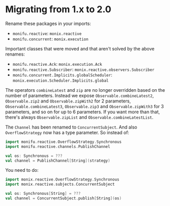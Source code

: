 # Migrating from 1.x to 2.0

Rename these packages in your imports:

- `monifu.reactive`: `monix.reactive`
- `monifu.concurrent`: `monix.execution`

Important classes that were moved and that aren't
solved by the above renames:

- `monifu.reactive.Ack`: `monix.execution.Ack`
- `monifu.reactive.Subscriber`: `monix.reactive.observers.Subscriber`
- `monifu.concurrent.Implicits.globalScheduler`: `monix.execution.Scheduler.Implicits.global`

The operators `combineLatest` and `zip` are no longer
overridden based on the number of parameters. Instead we expose
`Observable.combineLatest2`, `Observable.zip2` and `Observable.zipWith2` for 2 parameters,
`Observable.combineLatest3`, `Observable.zip3` and `Observable.zipWith3` for 3 parameters,
and so on for up to 6 parameters. If you want more than that,
there's always `Observable.zipList` and `Observable.combineLatestList`.

The `Channel` has been renamed to `ConcurrentSubject`. And also
`OverflowStrategy` now has a type parameter. So instead of:

```scala
import monifu.reactive.OverflowStrategy.Synchronous
import monifu.reactive.channels.PublishChannel

val os: Synchronous = ???
val channel = PublishChannel[String](strategy)
```

You need to do:

```scala
import monix.reactive.OverflowStrategy.Synchronous
import monix.reactive.subjects.ConcurrentSubject

val os: Synchronous[String] = ???
val channel = ConcurrentSubject.publish[String](os)
```
